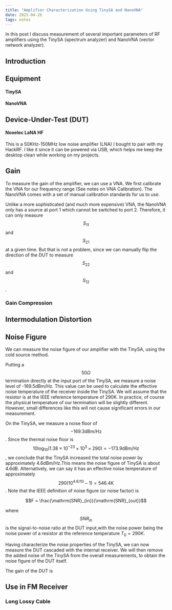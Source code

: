 ```yaml
---
title: "Amplifier Characterization Using TinySA and NanoVNA"
date: 2025-04-26
tags: notes
---
```


In this post I discuss measurement of several important parameters of RF amplifiers using the TinySA (spectrum analyzer) and NanoVNA (vector network analyzer).

## Introduction

## Equipment

#### TinySA

#### NanoVNA

## Device-Under-Test (DUT)

#### Nooelec LaNA HF
This is a 50KHz-150MHz low noise amplifier (LNA) I bought to pair with my HackRF. I like it since it can be powered via USB, which helps me keep the desktop clean while working on my projects.


## Gain 
To measure the gain of the amplifier, we can use a VNA. We first calibrate the VNA for our frequency range (See notes on VNA Calibration). The NanoVNA comes with a set of manual calibration standards for us to use.

Unlike a more sophisticated (and much more expensive) VNA, the NanoVNA only has a source at port 1 which cannot be switched to port 2. Therefore, it can only measure $$S_{11}$$ and $$S_{21}$$ at a given time. But that is not a problem, since we can manually flip the direction of the DUT to measure $$S_{22}$$ and $$S_{12}$$.

### Gain Compression

## Intermodulation Distortion

## Noise Figure
We can measure the noise figure of our amplifier with the TinySA, using the cold source method.

Putting a $$50\Omega$$ termination directly at the input port of the TinySA, we measure a noise level of -169.5dBm/Hz. This value can be used to calculate the effective noise temperature of the receiver inside the TinySA. We will assume that the resistor is at the IEEE reference temperature of 290K. In practice, of course the physical temperature of our termination will be slightly different. However, small differences like this will not cause significant errors in our measurement.

On the TinySA, we measure a noise floor of $$\mathrm{-169.3dBm/Hz}$$.
Since the thermal noise floor is $$10\log_{10}(1.38\times10^{-23}\times10^{3}\times290)=\mathrm{-173.9dBm/Hz}$$, we conclude that the TinySA increased the total noise power by approximately 4.6dBm/Hz.This means the noise figure of TinySA is about 4.6dB. Alternatively, we can say it has an effective noise temperature of approximately $$290\left(10^{4.6/10}-1\right)=546.4\mathrm{K}$$. Note that the IEEE definition of noise figure (or noise factor) is 
```math
F = \frac{\mathrm{SNR}_{in}}{\mathrm{SNR}_{out}}
```
where $$SNR_{in}$$ is the signal-to-noise ratio at the DUT input,with the noise power being the noise power of a resistor at the reference temperature $T_0=290K$.

Having characterize the noise properties of the TinySA, we can now measure the DUT cascaded with the internal receiver. We will then remove the added noise of the TinySA from the overall measurements, to obtain the noise figure of the DUT itself.

The gain of the DUT is 


## Use in FM Receiver
### Long Lossy Cable
